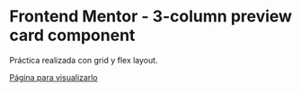 # Frontend Mentor - 3-column preview card component

Práctica realizada con grid y flex layout.

[Página para visualizarlo](https://frontendmentor3-carlosmartedev.netlify.app/)
